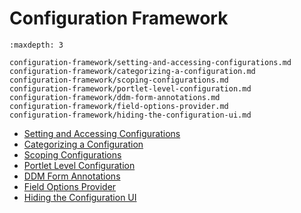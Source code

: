 # Configuration Framework

```{toctree}
:maxdepth: 3

configuration-framework/setting-and-accessing-configurations.md
configuration-framework/categorizing-a-configuration.md
configuration-framework/scoping-configurations.md
configuration-framework/portlet-level-configuration.md
configuration-framework/ddm-form-annotations.md
configuration-framework/field-options-provider.md
configuration-framework/hiding-the-configuration-ui.md
```

- [Setting and Accessing Configurations](./configuration-framework/setting-and-accessing-configurations.md)
- [Categorizing a Configuration](./configuration-framework/categorizing-a-configuration.md)
- [Scoping Configurations](./configuration-framework/scoping-configurations.md)
- [Portlet Level Configuration](./configuration-framework/portlet-level-configuration.md)
- [DDM Form Annotations](./configuration-framework/ddm-form-annotations.md)
- [Field Options Provider](./configuration-framework/field-options-provider.md)
- [Hiding the Configuration UI](./configuration-framework/hiding-the-configuration-ui.md)
